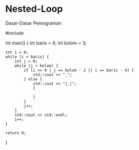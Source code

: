 # Nested-Loop
Dasar-Dasar Pemograman

#include <iostream>

int main() {
    int baris = 4;
    int kolom = 3;

    int i = 0;
    while (i < baris) {
        int j = 0;
        while (j < kolom) {
            if (i == 0 | j == kolom - 2 || i == baris - 4) {
                std::cout << "_";
            } else {
                std::cout << "|_|";
                {
        
                }
            }
            j++;
        }
        std::cout << std::endl;
        i++;
    }

    return 0;
}
